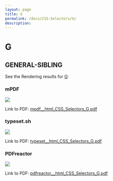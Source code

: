 ```yaml
---
layout: page
title: G
permalink: /docs/CSS-Selectors/G/
description: 
---
```


# G



## GENERAL-SIBLING

See the Rendering results for [G](/html/CSS%20Selectors/G):

### mPDF
![](mpdf__html_CSS_Selectors_G.png) 

Link to PDF: [mpdf__html_CSS_Selectors_G.pdf](mpdf__html_CSS_Selectors_G.pdf)

### typeset.sh
![](typeset__html_CSS_Selectors_G.png) 

Link to PDF: [typeset__html_CSS_Selectors_G.pdf](typeset__html_CSS_Selectors_G.pdf)

### PDFreactor
![](pdfreactor__html_CSS_Selectors_G.png) 

Link to PDF: [pdfreactor__html_CSS_Selectors_G.pdf](pdfreactor__html_CSS_Selectors_G.pdf)


